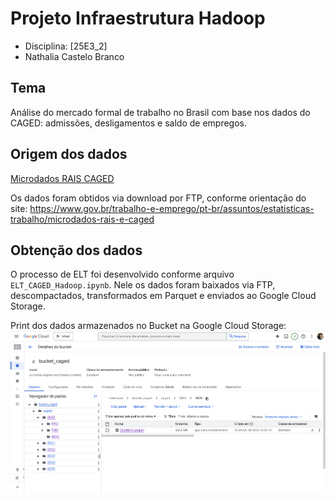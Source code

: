 # Projeto Infraestrutura Hadoop

- Disciplina: [25E3_2]
- Nathalia Castelo Branco

## Tema

Análise do mercado formal de trabalho no Brasil com base nos dados do CAGED: admissões, desligamentos e saldo de empregos.

## Origem dos dados

[Microdados RAIS CAGED](https://www.gov.br/trabalho-e-emprego/pt-br/assuntos/estatisticas-trabalho/microdados-rais-e-caged)

Os dados foram obtidos via download por FTP, conforme orientação do site: https://www.gov.br/trabalho-e-emprego/pt-br/assuntos/estatisticas-trabalho/microdados-rais-e-caged


## Obtenção dos dados

O processo de ELT foi desenvolvido conforme arquivo `ELT_CAGED_Hadoop.ipynb`. Nele os dados foram baixados via FTP, descompactados, transformados em Parquet e enviados ao Google Cloud Storage. 

Print dos dados armazenados no Bucket na Google Cloud Storage:
![alt text](imagens/bucket-gcs.png)